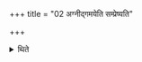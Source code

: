 +++
title = "02 अग्नीद्गमयेति सम्प्रेष्यति"

+++

<details><summary>थिते</summary>

2. Then the Adhvaryu orders: “O Agnīdh cause it to go.”
</details>
